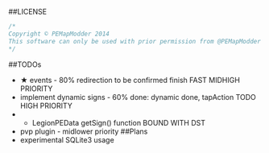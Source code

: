 ##LICENSE
```java
/*
Copyright © PEMapModder 2014
This software can only be used with prior permission from @PEMapModder at https://github.com or http://forums.pocketmine.net, or from @MCPE_moodder_for_maps at http://minecraftforum.net
*/
```

##TODOs
* ★ events - 80% redirection to be confirmed finish FAST MIDHIGH PRIORITY
* implement dynamic signs - 60% done: dynamic done, tapAction TODO HIGH PRIORITY
* - LegionPEData getSign() function BOUND WITH DST
* pvp plugin - midlower priority
##Plans
* experimental SQLite3 usage
